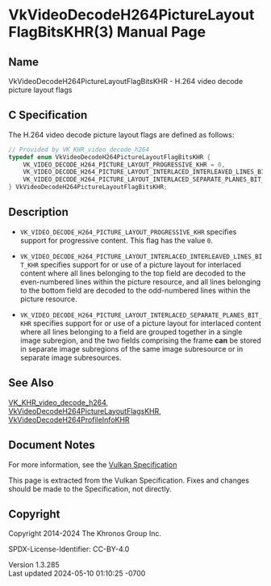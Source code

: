 # VkVideoDecodeH264PictureLayoutFlagBitsKHR(3) Manual Page

## Name

VkVideoDecodeH264PictureLayoutFlagBitsKHR - H.264 video decode picture
layout flags



## <a href="#_c_specification" class="anchor"></a>C Specification

The H.264 video decode picture layout flags are defined as follows:

``` c
// Provided by VK_KHR_video_decode_h264
typedef enum VkVideoDecodeH264PictureLayoutFlagBitsKHR {
    VK_VIDEO_DECODE_H264_PICTURE_LAYOUT_PROGRESSIVE_KHR = 0,
    VK_VIDEO_DECODE_H264_PICTURE_LAYOUT_INTERLACED_INTERLEAVED_LINES_BIT_KHR = 0x00000001,
    VK_VIDEO_DECODE_H264_PICTURE_LAYOUT_INTERLACED_SEPARATE_PLANES_BIT_KHR = 0x00000002,
} VkVideoDecodeH264PictureLayoutFlagBitsKHR;
```

## <a href="#_description" class="anchor"></a>Description

- `VK_VIDEO_DECODE_H264_PICTURE_LAYOUT_PROGRESSIVE_KHR` specifies
  support for progressive content. This flag has the value `0`.

- `VK_VIDEO_DECODE_H264_PICTURE_LAYOUT_INTERLACED_INTERLEAVED_LINES_BIT_KHR`
  specifies support for or use of a picture layout for interlaced
  content where all lines belonging to the top field are decoded to the
  even-numbered lines within the picture resource, and all lines
  belonging to the bottom field are decoded to the odd-numbered lines
  within the picture resource.

- `VK_VIDEO_DECODE_H264_PICTURE_LAYOUT_INTERLACED_SEPARATE_PLANES_BIT_KHR`
  specifies support for or use of a picture layout for interlaced
  content where all lines belonging to a field are grouped together in a
  single image subregion, and the two fields comprising the frame
  **can** be stored in separate image subregions of the same image
  subresource or in separate image subresources.

## <a href="#_see_also" class="anchor"></a>See Also

[VK_KHR_video_decode_h264](https://registry.khronos.org/vulkan/specs/1.3-extensions/man/html/VK_KHR_video_decode_h264.html),
[VkVideoDecodeH264PictureLayoutFlagsKHR](https://registry.khronos.org/vulkan/specs/1.3-extensions/man/html/VkVideoDecodeH264PictureLayoutFlagsKHR.html),
[VkVideoDecodeH264ProfileInfoKHR](https://registry.khronos.org/vulkan/specs/1.3-extensions/man/html/VkVideoDecodeH264ProfileInfoKHR.html)

## <a href="#_document_notes" class="anchor"></a>Document Notes

For more information, see the <a
href="https://registry.khronos.org/vulkan/specs/1.3-extensions/html/vkspec.html#VkVideoDecodeH264PictureLayoutFlagBitsKHR"
target="_blank" rel="noopener">Vulkan Specification</a>

This page is extracted from the Vulkan Specification. Fixes and changes
should be made to the Specification, not directly.

## <a href="#_copyright" class="anchor"></a>Copyright

Copyright 2014-2024 The Khronos Group Inc.

SPDX-License-Identifier: CC-BY-4.0

Version 1.3.285  
Last updated 2024-05-10 01:10:25 -0700
